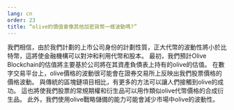 ```yaml
---
lang: cn
order: 23
title: “olive的價值會像其他加密貨幣一樣波動嗎?”
---
```


我們相信，由於我們計劃的上市公司身份的計劃性質，正大代幣的波動性將小於比特幣，這將使金融機構可以對沖和利用代幣和股本。 最初，我們預計Olive Blockchain的估值將主要基於公司將在其資產負債表上持有的olive的估值。 在數字交易平台上，olive價格的波動很可能會在證券交易所上反映出我們股票價格的價格波動。 與傳統的區塊鏈項目相比，有更多的方法可以讓人們接觸到olive的成功。 這也將使我們股票的常規期權和衍生品可以用作類似olive代幣價格的合成衍生品。 此外，我們使用olive戰略儲備的能力可能會減少市場中olive的波動性。

